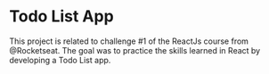 # Todo List App

This project is related to challenge #1 of the ReactJs course from @Rocketseat. The goal was to practice the skills learned in React by developing a Todo List app.
